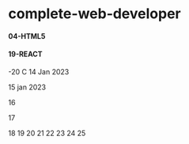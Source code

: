 # complete-web-developer

#### 04-HTML5
#### 19-REACT

-20 C
14 Jan 2023 

15 jan 2023

16

17

18 19 20 21 22 23 24 25
